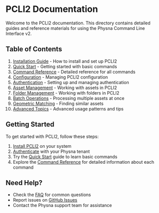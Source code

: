 # PCLI2 Documentation

Welcome to the PCLI2 documentation. This directory contains detailed guides and reference materials for using the Physna Command Line Interface v2.

## Table of Contents

1. [Installation Guide](installation.md) - How to install and set up PCLI2
2. [Quick Start](quickstart.md) - Getting started with basic commands
3. [Command Reference](commands/) - Detailed reference for all commands
4. [Configuration](configuration.md) - Managing PCLI2 configuration
5. [Authentication](authentication.md) - Setting up and managing authentication
6. [Asset Management](assets.md) - Working with assets in PCLI2
7. [Folder Management](folders.md) - Working with folders in PCLI2
8. [Batch Operations](batch.md) - Processing multiple assets at once
9. [Geometric Matching](geometric-matching.md) - Finding similar assets
10. [Advanced Topics](advanced/) - Advanced usage patterns and tips

## Getting Started

To get started with PCLI2, follow these steps:

1. [Install PCLI2](installation.md) on your system
2. [Authenticate](authentication.md) with your Physna tenant
3. Try the [Quick Start](quickstart.md) guide to learn basic commands
4. Explore the [Command Reference](commands/) for detailed information about each command

## Need Help?

- Check the [FAQ](faq.md) for common questions
- Report issues on [GitHub Issues](https://github.com/physna/pcli2/issues)
- Contact the Physna support team for assistance